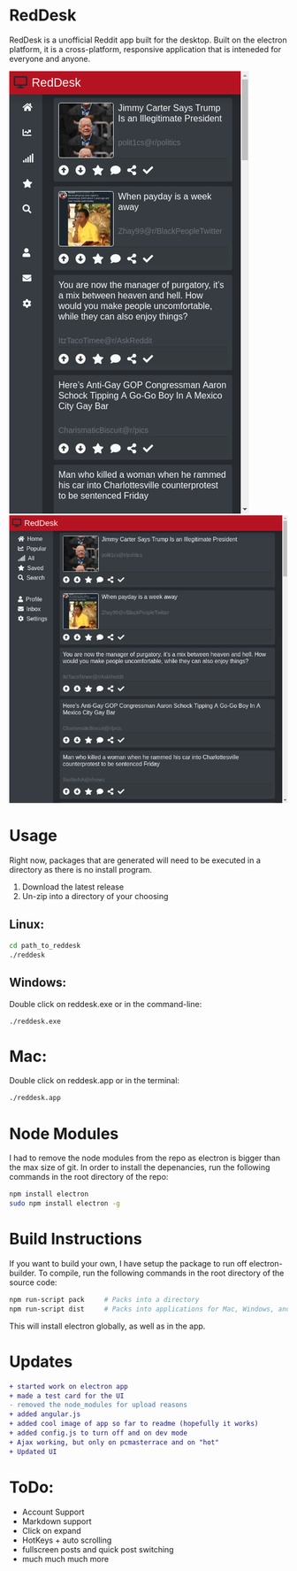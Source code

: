 # RedDesk
RedDesk is a unofficial Reddit app built for the desktop. Built on the electron platform, it is a cross-platform, responsive application that is inteneded for everyone and anyone.

![img](readme/screenshot2.png)
![img](readme/screenshot.png)


# Usage
Right now, packages that are generated will need to be executed in a directory as there is no install program.

1. Download the latest release
2. Un-zip into a directory of your choosing

## Linux:

```bash
cd path_to_reddesk
./reddesk
```

## Windows:

Double click on reddesk.exe or in the command-line:
```batch
./reddesk.exe
```

# Mac: 

Double click on reddesk.app or in the terminal:
```bash
./reddesk.app
```


# Node Modules
I had to remove the node modules from the repo as electron is bigger than the max size of git. In order to install the depenancies, run the following commands in the root directory of the repo:

```bash
npm install electron
sudo npm install electron -g
```

# Build Instructions
If you want to build your own, I have setup the package to run off electron-builder.
To compile, run the following commands in the root directory of the source code:
```bash
npm run-script pack     # Packs into a directory
npm run-script dist     # Packs into applications for Mac, Windows, and Linux.
```

This will install electron globally, as well as in the app.

# Updates
```diff
+ started work on electron app
+ made a test card for the UI
- removed the node_modules for upload reasons
+ added angular.js
+ added cool image of app so far to readme (hopefully it works)
+ added config.js to turn off and on dev mode
+ Ajax working, but only on pcmasterrace and on "hot"
+ Updated UI
```

# ToDo:
- Account Support
- Markdown support
- Click on expand
- HotKeys + auto scrolling
- fullscreen posts and quick post switching
- much much much more
